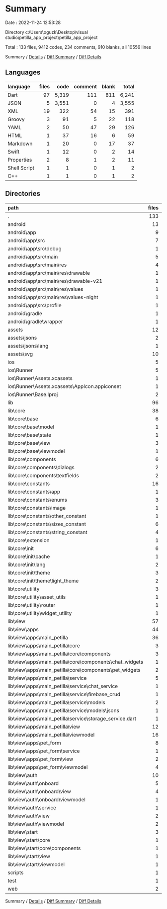 # Summary

Date : 2022-11-24 12:53:28

Directory c:\\Users\\oguzk\\Desktop\\visual studio\\petilla_app_project\\petilla_app_project

Total : 133 files,  9412 codes, 234 comments, 910 blanks, all 10556 lines

Summary / [Details](details.md) / [Diff Summary](diff.md) / [Diff Details](diff-details.md)

## Languages
| language | files | code | comment | blank | total |
| :--- | ---: | ---: | ---: | ---: | ---: |
| Dart | 97 | 5,319 | 111 | 811 | 6,241 |
| JSON | 5 | 3,551 | 0 | 4 | 3,555 |
| XML | 19 | 322 | 54 | 15 | 391 |
| Groovy | 3 | 91 | 5 | 22 | 118 |
| YAML | 2 | 50 | 47 | 29 | 126 |
| HTML | 1 | 37 | 16 | 6 | 59 |
| Markdown | 1 | 20 | 0 | 17 | 37 |
| Swift | 1 | 12 | 0 | 2 | 14 |
| Properties | 2 | 8 | 1 | 2 | 11 |
| Shell Script | 1 | 1 | 0 | 1 | 2 |
| C++ | 1 | 1 | 0 | 1 | 2 |

## Directories
| path | files | code | comment | blank | total |
| :--- | ---: | ---: | ---: | ---: | ---: |
| . | 133 | 9,412 | 234 | 910 | 10,556 |
| android | 13 | 214 | 55 | 33 | 302 |
| android\\app | 9 | 170 | 54 | 22 | 246 |
| android\\app\\src | 7 | 76 | 49 | 9 | 134 |
| android\\app\\src\\debug | 1 | 4 | 4 | 1 | 9 |
| android\\app\\src\\main | 5 | 68 | 41 | 7 | 116 |
| android\\app\\src\\main\\res | 4 | 26 | 32 | 6 | 64 |
| android\\app\\src\\main\\res\\drawable | 1 | 4 | 7 | 2 | 13 |
| android\\app\\src\\main\\res\\drawable-v21 | 1 | 4 | 7 | 2 | 13 |
| android\\app\\src\\main\\res\\values | 1 | 9 | 9 | 1 | 19 |
| android\\app\\src\\main\\res\\values-night | 1 | 9 | 9 | 1 | 19 |
| android\\app\\src\\profile | 1 | 4 | 4 | 1 | 9 |
| android\\gradle | 1 | 5 | 1 | 1 | 7 |
| android\\gradle\\wrapper | 1 | 5 | 1 | 1 | 7 |
| assets | 12 | 3,661 | 3 | 7 | 3,671 |
| assets\\jsons | 2 | 3,476 | 0 | 3 | 3,479 |
| assets\\jsons\\lang | 1 | 75 | 0 | 0 | 75 |
| assets\\svg | 10 | 185 | 3 | 4 | 192 |
| ios | 5 | 75 | 2 | 5 | 82 |
| ios\\Runner | 5 | 75 | 2 | 5 | 82 |
| ios\\Runner\\Assets.xcassets | 1 | 1 | 0 | 0 | 1 |
| ios\\Runner\\Assets.xcassets\\AppIcon.appiconset | 1 | 1 | 0 | 0 | 1 |
| ios\\Runner\\Base.lproj | 2 | 61 | 2 | 2 | 65 |
| lib | 96 | 5,307 | 100 | 805 | 6,212 |
| lib\\core | 38 | 883 | 16 | 139 | 1,038 |
| lib\\core\\base | 6 | 208 | 1 | 35 | 244 |
| lib\\core\\base\\model | 1 | 6 | 0 | 3 | 9 |
| lib\\core\\base\\state | 1 | 6 | 0 | 2 | 8 |
| lib\\core\\base\\view | 3 | 180 | 1 | 28 | 209 |
| lib\\core\\base\\viewmodel | 1 | 16 | 0 | 2 | 18 |
| lib\\core\\components | 6 | 253 | 0 | 29 | 282 |
| lib\\core\\components\\dialogs | 2 | 33 | 0 | 5 | 38 |
| lib\\core\\components\\textfields | 2 | 139 | 0 | 13 | 152 |
| lib\\core\\constants | 16 | 151 | 6 | 28 | 185 |
| lib\\core\\constants\\app | 1 | 3 | 1 | 2 | 6 |
| lib\\core\\constants\\enums | 3 | 18 | 3 | 6 | 27 |
| lib\\core\\constants\\image | 1 | 19 | 0 | 4 | 23 |
| lib\\core\\constants\\other_constant | 1 | 28 | 0 | 2 | 30 |
| lib\\core\\constants\\sizes_constant | 6 | 39 | 0 | 9 | 48 |
| lib\\core\\constants\\string_constant | 4 | 44 | 2 | 5 | 51 |
| lib\\core\\extension | 1 | 4 | 0 | 2 | 6 |
| lib\\core\\init | 6 | 183 | 8 | 29 | 220 |
| lib\\core\\init\\cache | 1 | 19 | 1 | 6 | 26 |
| lib\\core\\init\\lang | 2 | 86 | 1 | 7 | 94 |
| lib\\core\\init\\theme | 3 | 78 | 6 | 16 | 100 |
| lib\\core\\init\\theme\\light_theme | 2 | 74 | 6 | 14 | 94 |
| lib\\core\\utility | 3 | 84 | 1 | 16 | 101 |
| lib\\core\\utility\\asset_utils | 1 | 40 | 1 | 9 | 50 |
| lib\\core\\utility\\router | 1 | 0 | 0 | 2 | 2 |
| lib\\core\\utility\\widget_utility | 1 | 44 | 0 | 5 | 49 |
| lib\\view | 57 | 4,365 | 84 | 658 | 5,107 |
| lib\\view\\apps | 44 | 3,581 | 76 | 547 | 4,204 |
| lib\\view\\apps\\main_petilla | 36 | 3,120 | 64 | 470 | 3,654 |
| lib\\view\\apps\\main_petilla\\core | 3 | 411 | 3 | 50 | 464 |
| lib\\view\\apps\\main_petilla\\core\\components | 3 | 411 | 3 | 50 | 464 |
| lib\\view\\apps\\main_petilla\\core\\components\\chat_widgets | 1 | 44 | 1 | 6 | 51 |
| lib\\view\\apps\\main_petilla\\core\\components\\pet_widgets | 2 | 367 | 2 | 44 | 413 |
| lib\\view\\apps\\main_petilla\\service | 5 | 192 | 1 | 25 | 218 |
| lib\\view\\apps\\main_petilla\\service\\chat_service | 1 | 67 | 0 | 4 | 71 |
| lib\\view\\apps\\main_petilla\\service\\firebase_crud | 1 | 36 | 1 | 4 | 41 |
| lib\\view\\apps\\main_petilla\\service\\models | 2 | 68 | 0 | 12 | 80 |
| lib\\view\\apps\\main_petilla\\service\\models\\jsons | 1 | 36 | 0 | 10 | 46 |
| lib\\view\\apps\\main_petilla\\service\\storage_service.dart | 1 | 21 | 0 | 5 | 26 |
| lib\\view\\apps\\main_petilla\\view | 12 | 1,906 | 12 | 237 | 2,155 |
| lib\\view\\apps\\main_petilla\\viewmodel | 16 | 611 | 48 | 158 | 817 |
| lib\\view\\apps\\pet_form | 8 | 461 | 12 | 77 | 550 |
| lib\\view\\apps\\pet_form\\service | 1 | 17 | 0 | 2 | 19 |
| lib\\view\\apps\\pet_form\\view | 2 | 322 | 1 | 41 | 364 |
| lib\\view\\apps\\pet_form\\viewmodel | 4 | 113 | 11 | 31 | 155 |
| lib\\view\\auth | 10 | 619 | 8 | 89 | 716 |
| lib\\view\\auth\\onboard | 5 | 271 | 6 | 42 | 319 |
| lib\\view\\auth\\onboard\\view | 4 | 257 | 6 | 40 | 303 |
| lib\\view\\auth\\onboard\\viewmodel | 1 | 14 | 0 | 2 | 16 |
| lib\\view\\auth\\service | 1 | 40 | 0 | 6 | 46 |
| lib\\view\\auth\\view | 2 | 263 | 2 | 37 | 302 |
| lib\\view\\auth\\viewmodel | 2 | 45 | 0 | 4 | 49 |
| lib\\view\\start | 3 | 165 | 0 | 22 | 187 |
| lib\\view\\start\\core | 1 | 60 | 0 | 7 | 67 |
| lib\\view\\start\\core\\components | 1 | 60 | 0 | 7 | 67 |
| lib\\view\\start\\view | 1 | 105 | 0 | 13 | 118 |
| lib\\view\\start\\viewmodel | 1 | 0 | 0 | 2 | 2 |
| scripts | 1 | 1 | 0 | 1 | 2 |
| test | 1 | 12 | 11 | 6 | 29 |
| web | 2 | 72 | 16 | 7 | 95 |

Summary / [Details](details.md) / [Diff Summary](diff.md) / [Diff Details](diff-details.md)